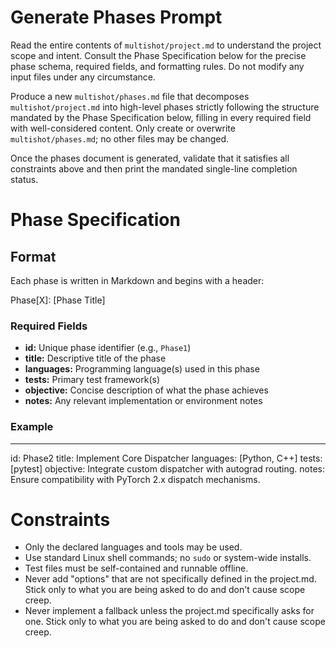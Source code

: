 # Generate Phases Prompt

Read the entire contents of `multishot/project.md` to understand the project scope and intent. Consult the Phase Specification below for the precise phase schema, required fields, and formatting rules. Do not modify any input files under any circumstance.

Produce a new `multishot/phases.md` file that decomposes `multishot/project.md` into high-level phases strictly following the structure mandated by the Phase Specification below, filling in every required field with well-considered content. Only create or overwrite `multishot/phases.md`; no other files may be changed.

Once the phases document is generated, validate that it satisfies all constraints above and then print the mandated single-line completion status.

# Phase Specification

## Format
Each phase is written in Markdown and begins with a header:

Phase[X]: [Phase Title]

### Required Fields
- **id:** Unique phase identifier (e.g., `Phase1`)
- **title:** Descriptive title of the phase
- **languages:** Programming language(s) used in this phase
- **tests:** Primary test framework(s)
- **objective:** Concise description of what the phase achieves
- **notes:** Any relevant implementation or environment notes

### Example
---
id: Phase2
title: Implement Core Dispatcher
languages: [Python, C++]
tests: [pytest]
objective: Integrate custom dispatcher with autograd routing.
notes: Ensure compatibility with PyTorch 2.x dispatch mechanisms.

# Constraints

- Only the declared languages and tools may be used.
- Use standard Linux shell commands; no `sudo` or system-wide installs.
- Test files must be self-contained and runnable offline.
- Never add "options" that are not specifically defined in the project.md.  Stick only to what you are being asked to do and don't cause scope creep.
- Never implement a fallback unless the project.md specifically asks for one.  Stick only to what you are being asked to do and don't cause scope creep.
